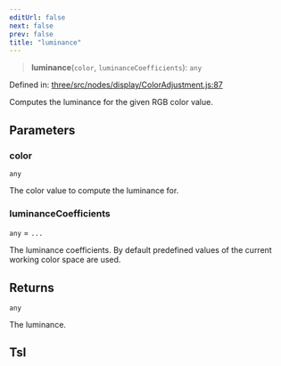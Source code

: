 ```yaml
---
editUrl: false
next: false
prev: false
title: "luminance"
---
```


> **luminance**(`color`, `luminanceCoefficients`): `any`

Defined in: [three/src/nodes/display/ColorAdjustment.js:87](https://github.com/DefinitelyMaybe/three-i18n/blob/fa57b79433d1c349ffb23a78727299c8d4190136/three/src/nodes/display/ColorAdjustment.js#L87)

Computes the luminance for the given RGB color value.

## Parameters

### color

`any`

The color value to compute the luminance for.

### luminanceCoefficients

`any` = `...`

The luminance coefficients. By default predefined values of the current working color space are used.

## Returns

`any`

The luminance.

## Tsl

